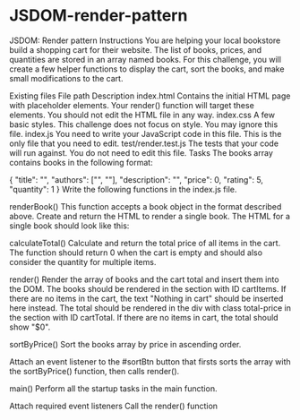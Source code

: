 # JSDOM-render-pattern
JSDOM: Render pattern
Instructions
You are helping your local bookstore build a shopping cart for their website. The list of books, prices, and quantities are stored in an array named books. For this challenge, you will create a few helper functions to display the cart, sort the books, and make small modifications to the cart.

Existing files
File path	Description
index.html	Contains the initial HTML page with placeholder elements. Your render() function will target these elements. You should not edit the HTML file in any way.
index.css	A few basic styles. This challenge does not focus on style. You may ignore this file.
index.js	You need to write your JavaScript code in this file. This is the only file that you need to edit.
test/render.test.js	The tests that your code will run against. You do not need to edit this file.
Tasks
The books array contains books in the following format:

{
  "title": "",
  "authors": ["", ""],
  "description": "",
  "price": 0,
  "rating": 5,
  "quantity": 1
}
Write the following functions in the index.js file.

renderBook()
This function accepts a book object in the format described above.
Create and return the HTML to render a single book. The HTML for a single book should look like this:
<!--
<div class="book">
  <div class="details">
    <div class="title">
      Elements of the Theory of Computation
      <span class="rating">(4.7 stars)</span>
    </div>
    <div class="authors">by Harry Lewis, Christos H. Papadimitriou</div>
    <div class="description">
      Algorithms, complexity analysis, and algorithmic ideas are introduced
      informally in Chapter 1, and are pursued throughout the book.
    </div>
    <button class="removeBtn">Remove from cart</button>
  </div>
  <div class="quantity">2 @ $182.65</div>
  <div class="price">$365.30</div>
</div> 
-->
calculateTotal()
Calculate and return the total price of all items in the cart. The function should return 0 when the cart is empty and should also consider the quantity for multiple items.

render()
Render the array of books and the cart total and insert them into the DOM.
The books should be rendered in the section with ID cartItems. If there are no items in the cart, the text "Nothing in cart" should be inserted here instead.
The total should be rendered in the div with class total-price in the section with ID cartTotal. If there are no items in cart, the total should show "\$0".

sortByPrice()
Sort the books array by price in ascending order.

Attach an event listener to the #sortBtn button that firsts sorts the array with the sortByPrice() function, then calls render().

main()
Perform all the startup tasks in the main function.

Attach required event listeners
Call the render() function
